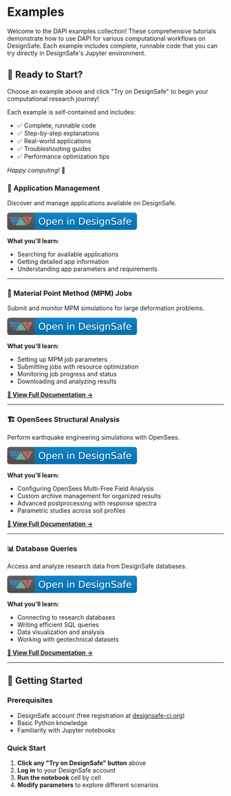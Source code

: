 # Examples

Welcome to the DAPI examples collection! These comprehensive tutorials demonstrate how to use DAPI for various computational workflows on DesignSafe. Each example includes complete, runnable code that you can try directly in DesignSafe's Jupyter environment.


## 🚀 Ready to Start?

Choose an example above and click "Try on DesignSafe" to begin your computational research journey!

Each example is self-contained and includes:
- ✅ Complete, runnable code
- ✅ Step-by-step explanations
- ✅ Real-world applications
- ✅ Troubleshooting guides
- ✅ Performance optimization tips

*Happy computing!* 🎉

### 📱 Application Management
Discover and manage applications available on DesignSafe.

[![Try on DesignSafe](https://raw.githubusercontent.com/DesignSafe-CI/dapi/main/DesignSafe-Badge.svg)](https://jupyter.designsafe-ci.org/hub/user-redirect/lab/tree/CommunityData/dapi/apps.ipynb)

**What you'll learn:**
- Searching for available applications
- Getting detailed app information
- Understanding app parameters and requirements

---

### 🌊 Material Point Method (MPM) Jobs
Submit and monitor MPM simulations for large deformation problems.

[![Try on DesignSafe](https://raw.githubusercontent.com/DesignSafe-CI/dapi/main/DesignSafe-Badge.svg)](https://jupyter.designsafe-ci.org/hub/user-redirect/lab/tree/CommunityData/dapi/mpm/mpm-minimal.ipynb)

**What you'll learn:**
- Setting up MPM job parameters
- Submitting jobs with resource optimization
- Monitoring job progress and status
- Downloading and analyzing results

**[📖 View Full Documentation →](examples/mpm.md)**

---

### 🏗️ OpenSees Structural Analysis
Perform earthquake engineering simulations with OpenSees.

[![Try on DesignSafe](https://raw.githubusercontent.com/DesignSafe-CI/dapi/main/DesignSafe-Badge.svg)](https://jupyter.designsafe-ci.org/hub/user-redirect/lab/tree/CommunityData/dapi/opensees/opensees-mp/OpenSeesMP-dapi.ipynb)

**What you'll learn:**
- Configuring OpenSees Multi-Free Field Analysis
- Custom archive management for organized results
- Advanced postprocessing with response spectra
- Parametric studies across soil profiles

**[📖 View Full Documentation →](examples/opensees.md)**

---

### 📊 Database Queries
Access and analyze research data from DesignSafe databases.

[![Try on DesignSafe](https://raw.githubusercontent.com/DesignSafe-CI/dapi/main/DesignSafe-Badge.svg)](https://jupyter.designsafe-ci.org/hub/user-redirect/lab/tree/CommunityData/dapi/db.ipynb)

**What you'll learn:**
- Connecting to research databases
- Writing efficient SQL queries
- Data visualization and analysis
- Working with geotechnical datasets

**[📖 View Full Documentation →](examples/database.md)**

---

## 🎯 Getting Started

### Prerequisites
- DesignSafe account (free registration at [designsafe-ci.org](https://designsafe-ci.org))
- Basic Python knowledge
- Familiarity with Jupyter notebooks

### Quick Start
1. **Click any "Try on DesignSafe" button** above
2. **Log in** to your DesignSafe account
3. **Run the notebook** cell by cell
4. **Modify parameters** to explore different scenarios